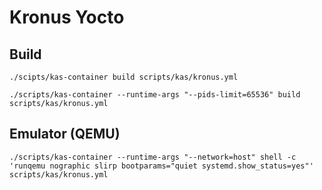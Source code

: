 Kronus Yocto
============

## Build

```shell
./scipts/kas-container build scripts/kas/kronus.yml
```

```shell
./scripts/kas-container --runtime-args "--pids-limit=65536" build scripts/kas/kronus.yml
```

## Emulator (QEMU)

```shell
./scripts/kas-container --runtime-args "--network=host" shell -c 'runqemu nographic slirp bootparams="quiet systemd.show_status=yes"' scripts/kas/kronus.yml
```
